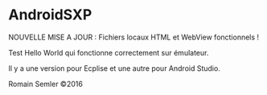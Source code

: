 # AndroidSXP
NOUVELLE MISE A JOUR : Fichiers locaux HTML et WebView fonctionnels !

Test Hello World qui fonctionne correctement sur émulateur. 

Il y a une version pour Ecplise et une autre pour Android Studio.


Romain Semler ©2016
